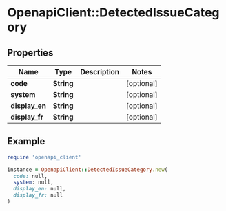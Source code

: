 # OpenapiClient::DetectedIssueCategory

## Properties

| Name | Type | Description | Notes |
| ---- | ---- | ----------- | ----- |
| **code** | **String** |  | [optional] |
| **system** | **String** |  | [optional] |
| **display_en** | **String** |  | [optional] |
| **display_fr** | **String** |  | [optional] |

## Example

```ruby
require 'openapi_client'

instance = OpenapiClient::DetectedIssueCategory.new(
  code: null,
  system: null,
  display_en: null,
  display_fr: null
)
```

